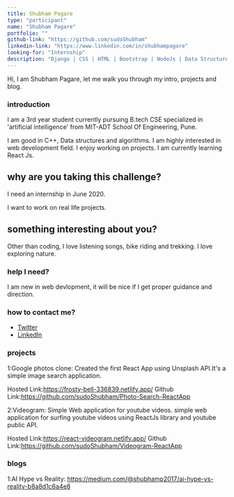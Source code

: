 ```yaml
---
title: Shubham Pagare
type: "participant"
name: "Shubham Pagare"
portfolio: ""
github-link: "https://github.com/sudoShubham"
linkedin-link: "https://www.linkedin.com/in/shubhampagare"
looking-for: "Internship"
description: "Django | CSS | HTML | Bootstrap | NodeJs | Data Structures"
---
```


Hi, I am Shubham Pagare, let me walk you through my intro, projects and blog.

### introduction
I am a 3rd year student currently pursuing B.tech CSE specialized in 'artificial intelligence' from MIT-ADT School Of Engineering, Pune.

I am good in C++, Data structures and algorithms. I am highly interested in web development field.
I enjoy working on projects. I am currently learning React Js.

## why are you taking this challenge?

I need an internship in June 2020.

I want to work on real life projects. 

## something interesting about you?

Other than coding, I love listening songs, bike riding and trekking. I love exploring nature.

### help I need?

I am new in web devlopment, it will be nice if I get proper guidance and direction.

### how to contact me?

- [Twitter](https://twitter.com/shubhamp2017)
- [LinkedIn](https://www.linkedin.com/in/shubhampagare)

### projects
1:Google photos clone:
    Created the first React App using Unsplash API.It's a simple image search application.

Hosted Link:https://frosty-bell-336839.netlify.app/
Github Link:https://github.com/sudoShubham/Photo-Search-ReactApp

2:Videogram:
    Simple Web application for youtube videos. simple web application for surfing youtube videos using ReactJs library and youtube public API.

Hosted Link:https://react-videogram.netlify.app/
Github Link:https://github.com/sudoShubham/Videogram-ReactApp


### blogs
1:AI Hype vs Reality:
    https://medium.com/@shubhamp2017/ai-hype-vs-reality-b8a8d1c6a4e8

